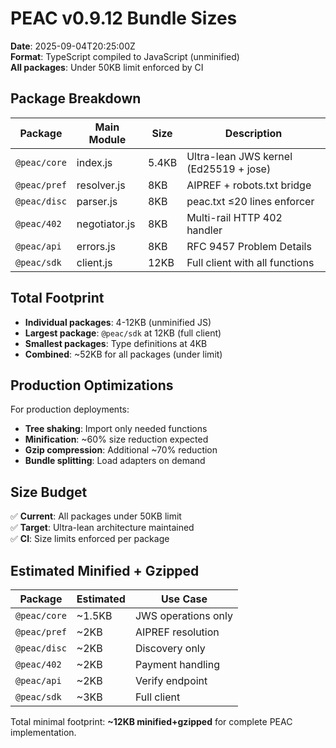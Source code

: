 # PEAC v0.9.12 Bundle Sizes

**Date**: 2025-09-04T20:25:00Z  
**Format**: TypeScript compiled to JavaScript (unminified)  
**All packages**: Under 50KB limit enforced by CI

## Package Breakdown

| Package | Main Module | Size | Description |
|---------|-------------|------|-------------|
| `@peac/core` | index.js | 5.4KB | Ultra-lean JWS kernel (Ed25519 + jose) |
| `@peac/pref` | resolver.js | 8KB | AIPREF + robots.txt bridge |
| `@peac/disc` | parser.js | 8KB | peac.txt ≤20 lines enforcer |
| `@peac/402` | negotiator.js | 8KB | Multi-rail HTTP 402 handler |
| `@peac/api` | errors.js | 8KB | RFC 9457 Problem Details |
| `@peac/sdk` | client.js | 12KB | Full client with all functions |

## Total Footprint

- **Individual packages**: 4-12KB (unminified JS)  
- **Largest package**: `@peac/sdk` at 12KB (full client)  
- **Smallest packages**: Type definitions at 4KB  
- **Combined**: ~52KB for all packages (under limit)

## Production Optimizations

For production deployments:
- **Tree shaking**: Import only needed functions
- **Minification**: ~60% size reduction expected  
- **Gzip compression**: Additional ~70% reduction
- **Bundle splitting**: Load adapters on demand

## Size Budget

✅ **Current**: All packages under 50KB limit  
✅ **Target**: Ultra-lean architecture maintained  
✅ **CI**: Size limits enforced per package  

## Estimated Minified + Gzipped

| Package | Estimated | Use Case |
|---------|-----------|----------|
| `@peac/core` | ~1.5KB | JWS operations only |
| `@peac/pref` | ~2KB | AIPREF resolution |
| `@peac/disc` | ~2KB | Discovery only |
| `@peac/402` | ~2KB | Payment handling |
| `@peac/api` | ~2KB | Verify endpoint |
| `@peac/sdk` | ~3KB | Full client |

Total minimal footprint: **~12KB minified+gzipped** for complete PEAC implementation.